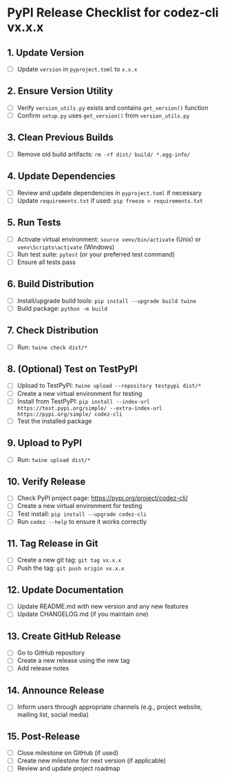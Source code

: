 # PyPI Release Checklist for codez-cli vx.x.x

## 1. Update Version
- [ ] Update `version` in `pyproject.toml` to `x.x.x`

## 2. Ensure Version Utility
- [ ] Verify `version_utils.py` exists and contains `get_version()` function
- [ ] Confirm `setup.py` uses `get_version()` from `version_utils.py`

## 3. Clean Previous Builds
- [ ] Remove old build artifacts: `rm -rf dist/ build/ *.egg-info/`

## 4. Update Dependencies
- [ ] Review and update dependencies in `pyproject.toml` if necessary
- [ ] Update `requirements.txt` if used: `pip freeze > requirements.txt`

## 5. Run Tests
- [ ] Activate virtual environment: `source venv/bin/activate` (Unix) or `venv\Scripts\activate` (Windows)
- [ ] Run test suite: `pytest` (or your preferred test command)
- [ ] Ensure all tests pass

## 6. Build Distribution
- [ ] Install/upgrade build tools: `pip install --upgrade build twine`
- [ ] Build package: `python -m build`

## 7. Check Distribution
- [ ] Run: `twine check dist/*`

## 8. (Optional) Test on TestPyPI
- [ ] Upload to TestPyPI: `twine upload --repository testpypi dist/*`
- [ ] Create a new virtual environment for testing
- [ ] Install from TestPyPI: `pip install --index-url https://test.pypi.org/simple/ --extra-index-url https://pypi.org/simple/ codez-cli`
- [ ] Test the installed package

## 9. Upload to PyPI
- [ ] Run: `twine upload dist/*`

## 10. Verify Release
- [ ] Check PyPI project page: https://pypi.org/project/codez-cli/
- [ ] Create a new virtual environment for testing
- [ ] Test install: `pip install --upgrade codez-cli`
- [ ] Run `codez --help` to ensure it works correctly

## 11. Tag Release in Git
- [ ] Create a new git tag: `git tag vx.x.x`
- [ ] Push the tag: `git push origin vx.x.x`

## 12. Update Documentation
- [ ] Update README.md with new version and any new features
- [ ] Update CHANGELOG.md (if you maintain one)

## 13. Create GitHub Release
- [ ] Go to GitHub repository
- [ ] Create a new release using the new tag
- [ ] Add release notes

## 14. Announce Release
- [ ] Inform users through appropriate channels (e.g., project website, mailing list, social media)

## 15. Post-Release
- [ ] Close milestone on GitHub (if used)
- [ ] Create new milestone for next version (if applicable)
- [ ] Review and update project roadmap